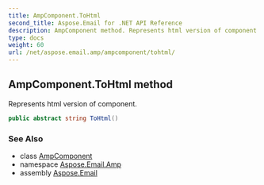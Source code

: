 ```yaml
---
title: AmpComponent.ToHtml
second_title: Aspose.Email for .NET API Reference
description: AmpComponent method. Represents html version of component
type: docs
weight: 60
url: /net/aspose.email.amp/ampcomponent/tohtml/
---
```

## AmpComponent.ToHtml method

Represents html version of component.

```csharp
public abstract string ToHtml()
```

### See Also

* class [AmpComponent](../)
* namespace [Aspose.Email.Amp](../../ampcomponent/)
* assembly [Aspose.Email](../../../)


